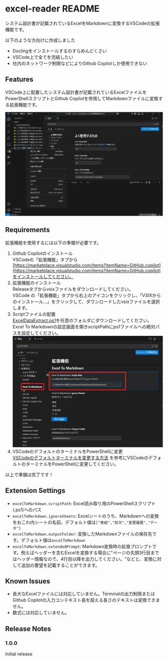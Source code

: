 # excel-reader README

システム設計書が記載されているExcelをMarkdownに変換するVSCodeの拡張機能です。

以下のような方向けに作成しました

* Doclingをインストールするのすらめんどくさい
* VSCode上で全てを完結したい
* 社内のネットワーク制限などによりGithub Copilotしか使用できない

## Features

VSCode上に配置したシステム設計書が記載されているExcelファイルをPowerShellスクリプトとGithub Copilotを併用してMarkdownファイルに変換する拡張機能です。

![excel-reader](./usage.gif)


## Requirements

拡張機能を使用するには以下の準備が必要です。

1. Github Copilotのインストール  
   VSCodeの「拡張機能」タブから[https://marketplace.visualstudio.com/items?itemName=GitHub.copilot](https://marketplace.visualstudio.com/items?itemName=GitHub.copilot)をインストールしてください。
2. 拡張機能のインストール  
   Releaseタブからvsixファイルをダウンロードしてください。  
   VSCode の「拡張機能」タブから右上のアイコンをクリックし、「VSIXからのインストール...」をクリックして、ダウンロードしたvsixファイルを選択します。
3. Scriptファイルの配置  
   [ExcelDataExtract.ps1](./scripts/ExcelDataExtract.ps1)を任意のフォルダにダウンロードしてください。
   Excel To Markdownの設定画面を開きscriptPathにps1ファイルへの絶対パスを設定してください。  
   ![setting](./settings.jpg)
4. VSCodeのデフォルトのターミナルをPowerShellに変更  
   [VSCodeのデフォルトターミナルを変更する方法](https://zenn.dev/unsoluble_sugar/articles/362a17a7f57020) を参考にVSCodeのデフォルトのターミナルをPowerShellに変更してください。

以上で準備は完了です！

## Extension Settings

* `excelToMarkdown.scriptPath`: Excel読み取り用のPowerShellスクリプト(.ps1)へのパス
* `excelToMarkdown.ignoreSheets`: Excelシートのうち、Markdownへの変換をおこわ内シートの名前。デフォルト値は`["表紙","目次","変更履歴","データ"]`
* `excelToMarkdown.outputFolder`: 変換したMarkdownファイルの保存先です。デフォルト値は`excelToMarkdown`
* `excelToMarkdown.extendedPrompt`: Markdown変換時の拡張プロンプトです。例えばヘッダーを含むExcelを変換する場合に"ページの先頭3行目まではヘッダー情報なので、4行目以降を出力してください。"などと、変換に対して追加の要望を記載することができます。

## Known Issues

* 長大なExcelファイルには対応していません。Terminalの出力制限またはGithub Copilotの入力コンテキスト長を超える長さのテキストは変換できません。
* 数式には対応していません。

## Release Notes

### 1.0.0

Initial release
